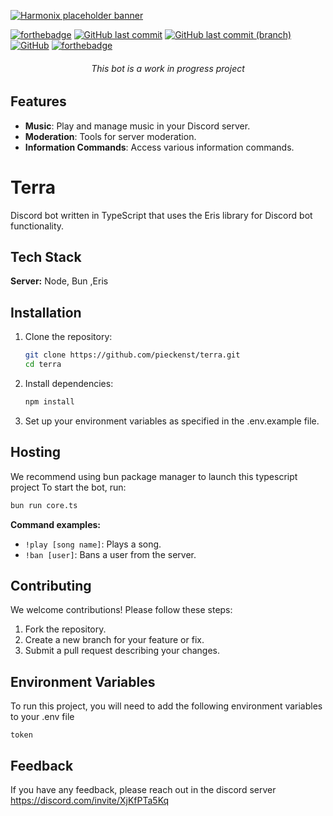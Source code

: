 [![Harmonix placeholder banner](./.github/assets/banner.svg)](https://github.com/pieckenst/terra)

[![forthebadge](https://forthebadge.com/images/badges/made-with-typescript.svg)](https://forthebadge.com)
[![GitHub last commit](https://img.shields.io/github/last-commit/pieckenst/terra?style=for-the-badge)](https://github.com/pieckenst/terra/commits/indev)
[![GitHub last commit (branch)](https://img.shields.io/github/last-commit/pieckenst/terra/release?color=ff4500&label=RELEASE%3ALAST%20COMMIT&style=for-the-badge)](https://github.com/pieckenst/terra/commits/release)
[![GitHub](https://img.shields.io/github/license/pieckenst/terra?style=for-the-badge)](https://github.com/pieckenst/terra/blob/indev/LICENSE)
[![forthebadge](https://forthebadge.com/images/badges/built-with-love.svg)](https://forthebadge.com)

<h6 align="center"> This bot is a work in progress project</h6>

## Features

- **Music**: Play and manage music in your Discord server.
- **Moderation**: Tools for server moderation.
- **Information Commands**: Access various information commands.

# Terra

Discord bot written in TypeScript that uses the Eris library for Discord bot functionality.

## Tech Stack



**Server:** Node, Bun ,Eris 

## Installation

1. Clone the repository:
   ```bash
   git clone https://github.com/pieckenst/terra.git
   cd terra
   ```
2. Install dependencies:
   ```bash
   npm install
   ```
3. Set up your environment variables as specified in the .env.example file.

## Hosting
We recommend using bun package manager to launch this typescript project
To start the bot, run:
```bash
bun run core.ts
```

**Command examples:**
- `!play [song name]`: Plays a song.
- `!ban [user]`: Bans a user from the server.

## Contributing

We welcome contributions! Please follow these steps:
1. Fork the repository.
2. Create a new branch for your feature or fix.
3. Submit a pull request describing your changes.

## Environment Variables

To run this project, you will need to add the following environment variables to your .env file

`token`



## Feedback

If you have any feedback, please reach out in the discord server https://discord.com/invite/XjKfPTa5Kq
